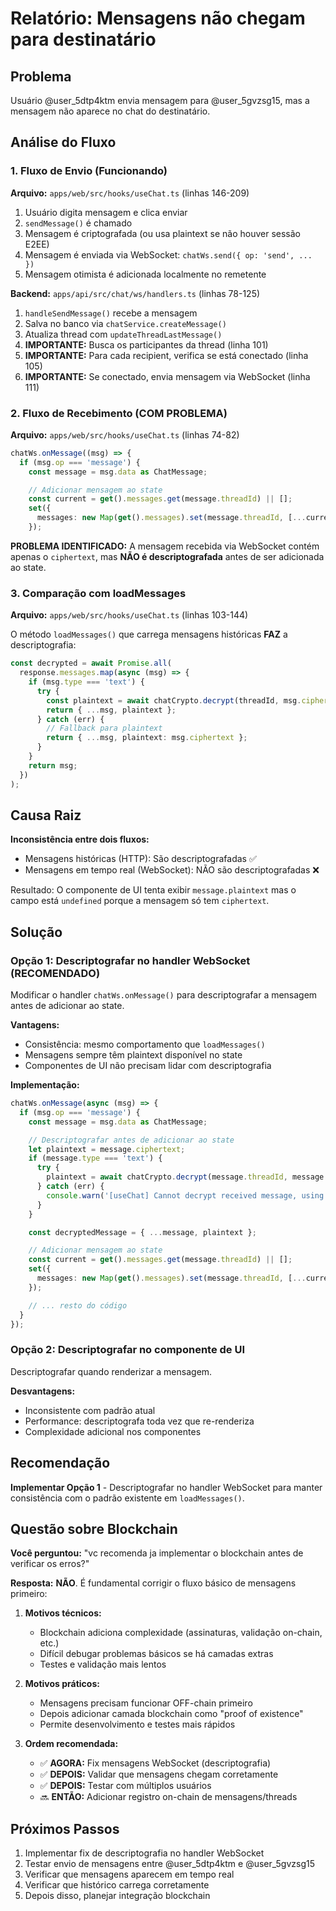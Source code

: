 # Relatório: Mensagens não chegam para destinatário

## Problema
Usuário @user_5dtp4ktm envia mensagem para @user_5gvzsg15, mas a mensagem não aparece no chat do destinatário.

## Análise do Fluxo

### 1. Fluxo de Envio (Funcionando)
**Arquivo:** `apps/web/src/hooks/useChat.ts` (linhas 146-209)

1. Usuário digita mensagem e clica enviar
2. `sendMessage()` é chamado
3. Mensagem é criptografada (ou usa plaintext se não houver sessão E2EE)
4. Mensagem é enviada via WebSocket: `chatWs.send({ op: 'send', ... })`
5. Mensagem otimista é adicionada localmente no remetente

**Backend:** `apps/api/src/chat/ws/handlers.ts` (linhas 78-125)

1. `handleSendMessage()` recebe a mensagem
2. Salva no banco via `chatService.createMessage()`
3. Atualiza thread com `updateThreadLastMessage()`
4. **IMPORTANTE:** Busca os participantes da thread (linha 101)
5. **IMPORTANTE:** Para cada recipient, verifica se está conectado (linha 105)
6. **IMPORTANTE:** Se conectado, envia mensagem via WebSocket (linha 111)

### 2. Fluxo de Recebimento (COM PROBLEMA)
**Arquivo:** `apps/web/src/hooks/useChat.ts` (linhas 74-82)

```typescript
chatWs.onMessage((msg) => {
  if (msg.op === 'message') {
    const message = msg.data as ChatMessage;

    // Adicionar mensagem ao state
    const current = get().messages.get(message.threadId) || [];
    set({
      messages: new Map(get().messages).set(message.threadId, [...current, message]),
    });
```

**PROBLEMA IDENTIFICADO:**
A mensagem recebida via WebSocket contém apenas o `ciphertext`, mas **NÃO é descriptografada** antes de ser adicionada ao state.

### 3. Comparação com loadMessages
**Arquivo:** `apps/web/src/hooks/useChat.ts` (linhas 103-144)

O método `loadMessages()` que carrega mensagens históricas **FAZ** a descriptografia:

```typescript
const decrypted = await Promise.all(
  response.messages.map(async (msg) => {
    if (msg.type === 'text') {
      try {
        const plaintext = await chatCrypto.decrypt(threadId, msg.ciphertext);
        return { ...msg, plaintext };
      } catch (err) {
        // Fallback para plaintext
        return { ...msg, plaintext: msg.ciphertext };
      }
    }
    return msg;
  })
);
```

## Causa Raiz
**Inconsistência entre dois fluxos:**
- Mensagens históricas (HTTP): São descriptografadas ✅
- Mensagens em tempo real (WebSocket): NÃO são descriptografadas ❌

Resultado: O componente de UI tenta exibir `message.plaintext` mas o campo está `undefined` porque a mensagem só tem `ciphertext`.

## Solução

### Opção 1: Descriptografar no handler WebSocket (RECOMENDADO)
Modificar o handler `chatWs.onMessage()` para descriptografar a mensagem antes de adicionar ao state.

**Vantagens:**
- Consistência: mesmo comportamento que `loadMessages()`
- Mensagens sempre têm plaintext disponível no state
- Componentes de UI não precisam lidar com descriptografia

**Implementação:**
```typescript
chatWs.onMessage(async (msg) => {
  if (msg.op === 'message') {
    const message = msg.data as ChatMessage;

    // Descriptografar antes de adicionar ao state
    let plaintext = message.ciphertext;
    if (message.type === 'text') {
      try {
        plaintext = await chatCrypto.decrypt(message.threadId, message.ciphertext);
      } catch (err) {
        console.warn('[useChat] Cannot decrypt received message, using ciphertext');
      }
    }

    const decryptedMessage = { ...message, plaintext };

    // Adicionar mensagem ao state
    const current = get().messages.get(message.threadId) || [];
    set({
      messages: new Map(get().messages).set(message.threadId, [...current, decryptedMessage]),
    });

    // ... resto do código
  }
});
```

### Opção 2: Descriptografar no componente de UI
Descriptografar quando renderizar a mensagem.

**Desvantagens:**
- Inconsistente com padrão atual
- Performance: descriptografa toda vez que re-renderiza
- Complexidade adicional nos componentes

## Recomendação
**Implementar Opção 1** - Descriptografar no handler WebSocket para manter consistência com o padrão existente em `loadMessages()`.

## Questão sobre Blockchain
**Você perguntou:** "vc recomenda ja implementar o blockchain antes de verificar os erros?"

**Resposta:** **NÃO**. É fundamental corrigir o fluxo básico de mensagens primeiro:

1. **Motivos técnicos:**
   - Blockchain adiciona complexidade (assinaturas, validação on-chain, etc.)
   - Difícil debugar problemas básicos se há camadas extras
   - Testes e validação mais lentos

2. **Motivos práticos:**
   - Mensagens precisam funcionar OFF-chain primeiro
   - Depois adicionar camada blockchain como "proof of existence"
   - Permite desenvolvimento e testes mais rápidos

3. **Ordem recomendada:**
   - ✅ **AGORA:** Fix mensagens WebSocket (descriptografia)
   - ✅ **DEPOIS:** Validar que mensagens chegam corretamente
   - ✅ **DEPOIS:** Testar com múltiplos usuários
   - 🔜 **ENTÃO:** Adicionar registro on-chain de mensagens/threads

## Próximos Passos
1. Implementar fix de descriptografia no handler WebSocket
2. Testar envio de mensagens entre @user_5dtp4ktm e @user_5gvzsg15
3. Verificar que mensagens aparecem em tempo real
4. Verificar que histórico carrega corretamente
5. Depois disso, planejar integração blockchain
